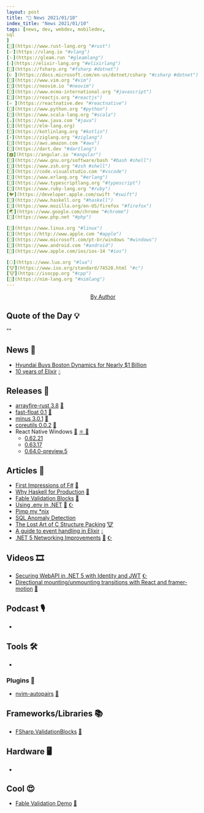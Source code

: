 ```yaml
---
layout: post
title: "📜 News 2021/01/10"
index_title: "News 2021/01/10"
tags: [news, dev, webdev, mobiledev,
sql
]
[🦀](https://www.rust-lang.org "#rust")
[✅](https://vlang.io "#vlang")
[✨](https://gleam.run "#gleamlang")
[💧](https://elixir-lang.org "#elixirlang")
[🔷](https://fsharp.org "#fsharp #dotnet")
[☪️ ](https://docs.microsoft.com/en-us/dotnet/csharp "#csharp #dotnet")
[🍃](https://www.vim.org "#vim")
[🍃](https://neovim.io "#neovim")
[🔶](https://www.ecma-international.org "#javascript")
[🔶](https://reactjs.org "#reactjs")
[⚛️ ](https://reactnative.dev "#reactnative")
[🐍](https://www.python.org "#python")
[💈](https://www.scala-lang.org "#scala")
[☕️](https://www.java.com "#java")
[🔰](https://elm-lang.org)
[🗼](https://kotlinlang.org "#kotlin")
[⚡️](https://ziglang.org "#ziglang")
[🌳](https://aws.amazon.com "#aws")
[🎯](https://dart.dev "#dartlang")
[🅰️](https://angular.io "#angular")
[🐚](https://www.gnu.org/software/bash "#bash #shell")
[🐚](https://www.zsh.org "#zsh #shell")
[📝](https://code.visualstudio.com "#vscode")
[📡](https://www.erlang.org "#erlang")
[🔷](https://www.typescriptlang.org "#typescript")
[🔻](https://www.ruby-lang.org "#ruby")
[🐦](https://developer.apple.com/swift "#swift")
[🎩](https://www.haskell.org "#haskell")
[🦊](https://www.mozilla.org/en-US/firefox "#firefox")
[🌏](https://www.google.com/chrome "#chrome")
[🐘](https://www.php.net "#php")

[🐧](https://www.linux.org "#linux")
[🍎](https://http://www.apple.com "#apple")
[🦋](https://www.microsoft.com/pt-br/windows "#windows")
[🤖](https://www.android.com "#android")
[📱](https://www.apple.com/ios/ios-14 "#ios")

[🌕](https://www.lua.org "#lua")
[🐮](https://www.iso.org/standard/74528.html "#c")
[🐮](https://isocpp.org "#cpp")
[👑](https://nim-lang.org "#nimlang")
---
```


<a href="https://daily-tech-news.github.io/2021/01/10/news.html">
  <img src=""
     alt=""
     class="image">
</a>

<div style="text-align:center">
   <a href="">By Author</a>
</div>

## Quote of the Day 💡

""

[]()

## News 📰

- [Hyundai Buys Boston Dynamics for Nearly $1 Billion](https://spectrum.ieee.org/automaton/robotics/humanoids/hyundai-buys-boston-dynamics)
- [10 years of Elixir](https://dashbit.co/blog/ten-years-ish-of-elixir) [💧](https://elixir-lang.org "#elixirlang")

## Releases 🥳

- [arrayfire-rust 3.8](https://github.com/arrayfire/arrayfire-rust/releases/tag/v3.8.0) [🦀](https://www.rust-lang.org "#rust")
- [fast-float 0.1](https://crates.io/crates/fast-float/0.1.0) [🦀](https://www.rust-lang.org "#rust")
- [minus 3.0.1](https://crates.io/crates/minus/3.0.1) [🦀](https://www.rust-lang.org "#rust")
- [coreutils 0.0.2](https://github.com/uutils/coreutils/releases/tag/0.0.2) [🦀](https://www.rust-lang.org "#rust")
- React Native Windows [🔶](https://www.ecma-international.org "#javascript") [⚛️ ](https://reactnative.dev "#reactnative") [🦋](https://www.microsoft.com/pt-br/windows "#windows")
  - [0.62.21](https://github.com/microsoft/react-native-windows/releases/tag/react-native-windows_v0.62.21)
  - [0.63.17](https://github.com/microsoft/react-native-windows/releases/tag/react-native-windows_v0.63.17)
  - [0.64.0-preview.5](https://github.com/microsoft/react-native-windows/releases/tag/react-native-windows_v0.64.0-preview.5)

## Articles 📜

- [First Impressions of F#](https://dev.to/dewofyouryouth_43/first-impressions-of-f-1g9m) [🔷](https://fsharp.org "#fsharp #dotnet")
- [Why Haskell for Production](https://www.foxhound.systems/blog/why-haskell-for-production/) [🎩](https://www.haskell.org "#haskell")
- [Fable Validation Blocks](https://impure.fun/fun/2021/01/11/fable-validation-blocks/) [🔷](https://fsharp.org "#fsharp #dotnet")
- [Using .env in .NET](https://dusted.codes/dotenv-in-dotnet) [🔷](https://fsharp.org "#fsharp #dotnet") [☪️ ](https://docs.microsoft.com/en-us/dotnet/csharp "#csharp #dotnet")
- [Pimp my *nix](https://luc-sydney-georges.medium.com/pimp-my-nix-2e74b229a080)
- [SQL Anomaly Detection](https://hakibenita.com/sql-anomaly-detection)
- [The Lost Art of C Structure Packing](https://hownot2code.com/2016/11/10/the-lost-art-of-c-structure-packing) [🐮](https://www.iso.org/standard/74528.html "#c")
- [A guide to event handling in Elixir](https://mkaszubowski.com/2021/01/09/elixir-event-handling.html) [💧](https://elixir-lang.org "#elixirlang")
- [.NET 5 Networking Improvements](https://devblogs.microsoft.com/dotnet/net-5-new-networking-improvements/) [🔷](https://fsharp.org "#fsharp #dotnet") [☪️ ](https://docs.microsoft.com/en-us/dotnet/csharp "#csharp #dotnet")

## Videos 🎞

- [Securing WebAPI in .NET 5 with Identity and JWT](https://www.youtube.com/watch?v=Lh82WlOvyQk) [☪️ ](https://docs.microsoft.com/en-us/dotnet/csharp "#csharp #dotnet")
- [Directional mounting/unmounting transitions with React and framer-motion](https://www.youtube.com/watch?v=tZs6sSoYxvM) [🔶](https://reactjs.org "#reactjs")

## Podcast 🎙

- []()

## Tools 🛠

- []()

### Plugins 🔌

- [nvim-autopairs](https://github.com/windwp/nvim-autopairs) [🍃](https://neovim.io "#neovim")

## Frameworks/Libraries 📚

- [FSharp.ValidationBlocks](https://github.com/lfr/FSharp.ValidationBlocks) [🔷](https://fsharp.org "#fsharp #dotnet")

## Hardware 🖥

- []()

## Cool 😍

- [Fable Validation Demo](https://impure.fun/FSharp.ValidationBlocks/demo/) [🔷](https://fsharp.org "#fsharp #dotnet")

